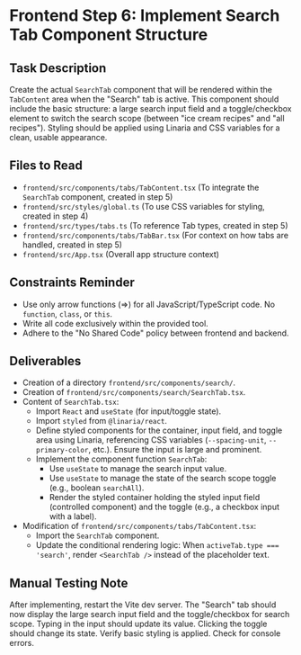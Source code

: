# Frontend Step 6: Implement Search Tab Component Structure

## Task Description
Create the actual `SearchTab` component that will be rendered within the `TabContent` area when the "Search" tab is active. This component should include the basic structure: a large search input field and a toggle/checkbox element to switch the search scope (between "ice cream recipes" and "all recipes"). Styling should be applied using Linaria and CSS variables for a clean, usable appearance.

## Files to Read
*   `frontend/src/components/tabs/TabContent.tsx` (To integrate the `SearchTab` component, created in step 5)
*   `frontend/src/styles/global.ts` (To use CSS variables for styling, created in step 4)
*   `frontend/src/types/tabs.ts` (To reference Tab types, created in step 5)
*   `frontend/src/components/tabs/TabBar.tsx` (For context on how tabs are handled, created in step 5)
*   `frontend/src/App.tsx` (Overall app structure context)
## Constraints Reminder
*   Use only arrow functions (=>) for all JavaScript/TypeScript code. No `function`, `class`, or `this`.
*   Write all code exclusively within the provided tool.
*   Adhere to the "No Shared Code" policy between frontend and backend.

## Deliverables
*   Creation of a directory `frontend/src/components/search/`.
*   Creation of `frontend/src/components/search/SearchTab.tsx`.
*   Content of `SearchTab.tsx`:
    *   Import `React` and `useState` (for input/toggle state).
    *   Import `styled` from `@linaria/react`.
    *   Define styled components for the container, input field, and toggle area using Linaria, referencing CSS variables (`--spacing-unit`, `--primary-color`, etc.). Ensure the input is large and prominent.
    *   Implement the component function `SearchTab`:
        *   Use `useState` to manage the search input value.
        *   Use `useState` to manage the state of the search scope toggle (e.g., boolean `searchAll`).
        *   Render the styled container holding the styled input field (controlled component) and the toggle (e.g., a checkbox input with a label).
*   Modification of `frontend/src/components/tabs/TabContent.tsx`:
    *   Import the `SearchTab` component.
    *   Update the conditional rendering logic: When `activeTab.type === 'search'`, render `<SearchTab />` instead of the placeholder text.

## Manual Testing Note
After implementing, restart the Vite dev server. The "Search" tab should now display the large search input field and the toggle/checkbox for search scope. Typing in the input should update its value. Clicking the toggle should change its state. Verify basic styling is applied. Check for console errors.
